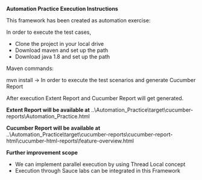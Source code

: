 <b>Automation Practice Execution Instructions</b>

This framework has been created as automation exercise:
	
In order to execute the test cases,

* Clone the project in your local drive
* Download maven and set up the path
* Download java 1.8 and set up the path

Maven commands:

mvn install -> In order to execute the test scenarios and generate Cucumber Report

After execution Extent Report and Cucumber Report will get generated.

<b>Extent Report will be available at</b>
..\Automation_Practice\target\cucumber-reports\Automation_Practice.html

<b>Cucumber Report will be available at</b>
..\Automation_Practice\target\cucumber-reports\cucumber-report-html\cucumber-html-reports\feature-overview.html

<b>Further improvement scope</b>

* We can implement parallel execution by using Thread Local concept
* Execution through Sauce labs can be integrated in this Framework


